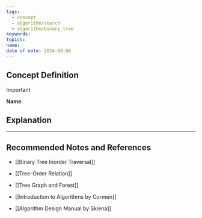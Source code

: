 ```yaml
---
tags:
  - concept
  - algorithm/search
  - algorithm/binary_tree
keywords: 
topics: 
name: 
date of note: 2024-08-08
---
```


## Concept Definition

>[!important]
>**Name**: 



## Explanation





-----------
##  Recommended Notes and References


- [[Binary Tree Inorder Traversal]]
- [[Tree-Order Relation]]
- [[Tree Graph and Forest]]

- [[Introduction to Algorithms by Cormen]]
- [[Algorithm Design Manual by Skiena]]